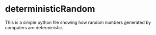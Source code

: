 # deterministicRandom
This is a simple python file showing how random numbers generated by computers are deterministic. 
